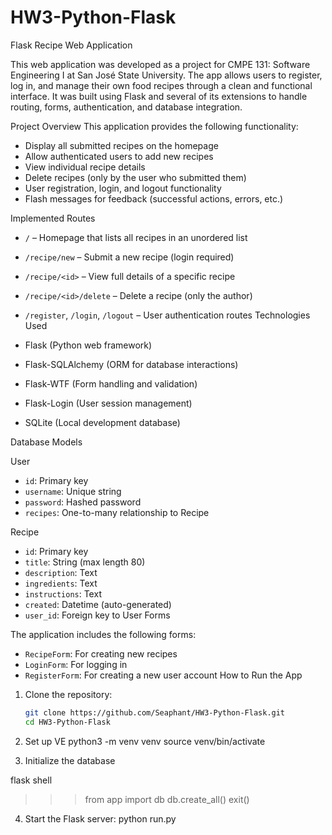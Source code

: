 # HW3-Python-Flask
 Flask Recipe Web Application

This web application was developed as a project for CMPE 131: Software Engineering I at San José State University. The app allows users to register, log in, and manage their own food recipes through a clean and functional interface. It was built using Flask and several of its extensions to handle routing, forms, authentication, and database integration.

Project Overview
This application provides the following functionality:

- Display all submitted recipes on the homepage
- Allow authenticated users to add new recipes
- View individual recipe details
- Delete recipes (only by the user who submitted them)
- User registration, login, and logout functionality
- Flash messages for feedback (successful actions, errors, etc.)

Implemented Routes

- `/` – Homepage that lists all recipes in an unordered list
- `/recipe/new` – Submit a new recipe (login required)
- `/recipe/<id>` – View full details of a specific recipe
- `/recipe/<id>/delete` – Delete a recipe (only the author)
- `/register`, `/login`, `/logout` – User authentication routes
Technologies Used

- Flask (Python web framework)
- Flask-SQLAlchemy (ORM for database interactions)
- Flask-WTF (Form handling and validation)
- Flask-Login (User session management)
- SQLite (Local development database)

 Database Models

User
- `id`: Primary key
- `username`: Unique string
- `password`: Hashed password
- `recipes`: One-to-many relationship to Recipe

Recipe
- `id`: Primary key
- `title`: String (max length 80)
- `description`: Text
- `ingredients`: Text
- `instructions`: Text
- `created`: Datetime (auto-generated)
- `user_id`: Foreign key to User
 Forms

The application includes the following forms:

- `RecipeForm`: For creating new recipes
- `LoginForm`: For logging in
- `RegisterForm`: For creating a new user account
How to Run the App

1. Clone the repository:

   ```bash
   git clone https://github.com/Seaphant/HW3-Python-Flask.git
   cd HW3-Python-Flask
2. Set up VE
   python3 -m venv venv
source venv/bin/activate
3. Initialize the database

flask shell
>>> from app import db
>>> db.create_all()
>>> exit()

4. Start the Flask server:
   python run.py


